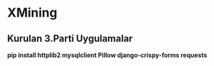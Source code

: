# XMining
## Kurulan 3.Parti Uygulamalar
**pip install httplib2 mysqlclient Pillow django-crispy-forms requests**
